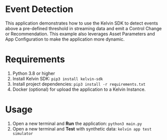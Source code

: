 # Event Detection
This application demonstrates how to use the Kelvin SDK to detect events above a pre-defined threshold in streaming data and emit a Control Change or Recommendation. This example also leverages Asset Parameters and App Configuration to make the application more dynamic.

# Requirements
1. Python 3.8 or higher
2. Install Kelvin SDK: `pip3 install kelvin-sdk`
3. Install project dependencies: `pip3 install -r requirements.txt`
4. Docker (optional) for upload the application to a Kelvin Instance.

# Usage
1. Open a new terminal and **Run** the application: `python3 main.py`
2. Open a new terminal and **Test** with synthetic data: `kelvin app test simulator`